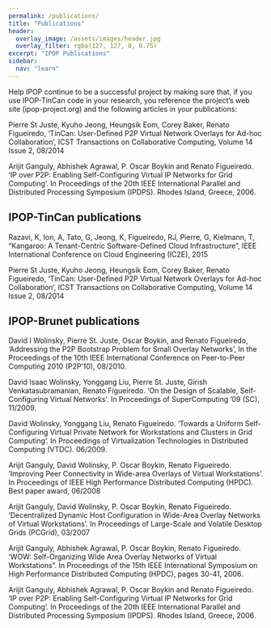 ```yaml
---
permalink: /publications/
title: "Publications"
header:
  overlay_image: /assets/images/header.jpg
  overlay_filter: rgba(127, 127, 0, 0.75)
excerpt: "IPOP Publications"
sidebar:
  nav: "learn"
---
```

Help IPOP continue to be a successful project by making sure that, if you use IPOP-TinCan code in your research, you reference the project’s web site (ipop-project.org) and the following articles in your publications:

Pierre St Juste, Kyuho Jeong, Heungsik Eom, Corey Baker, Renato Figueiredo, ‘TinCan: User-Defined P2P Virtual Network Overlays for Ad-hoc Collaboration’, ICST Transactions on Collaborative Computing, Volume 14 Issue 2, 08/2014

Arijit Ganguly, Abhishek Agrawal, P. Oscar Boykin and Renato Figueiredo. ‘IP over P2P: Enabling Self-Configuring Virtual IP Networks for Grid Computing’. In Proceedings of the 20th IEEE International Parallel and Distributed Processing Symposium (IPDPS). Rhodes Island, Greece, 2006.

## IPOP-TinCan publications

Razavi, K, Ion, A, Tato, G, Jeong, K, Figueiredo, RJ, Pierre, G, Kielmann, T, “Kangaroo: A Tenant-Centric Software-Defined Cloud Infrastructure”, IEEE International Conference on Cloud Engineering (IC2E), 2015

Pierre St Juste, Kyuho Jeong, Heungsik Eom, Corey Baker, Renato Figueiredo, ‘TinCan: User-Defined P2P Virtual Network Overlays for Ad-hoc Collaboration‘, ICST Transactions on Collaborative Computing, Volume 14 Issue 2, 08/2014

## IPOP-Brunet publications

David I Wolinsky, Pierre St. Juste, Oscar Boykin, and Renato Figueiredo, ‘Addressing the P2P Bootstrap Problem for Small Overlay Networks’, In the Proceedings of the 10th IEEE International Conference on Peer-to-Peer Computing 2010 (P2P’10), 08/2010.

David Isaac Wolinsky, Yonggang Liu, Pierre St. Juste, Girish Venkatasubramanian, Renato Figueiredo. ‘On the Design of Scalable, Self-Configuring Virtual Networks’. In Proceedings of SuperComputing ’09 (SC), 11/2009.

David Wolinsky, Yonggang Liu, Renato Figueiredo. ‘Towards a Uniform Self-Configuring Virtual Private Network for Workstations and Clusters in Grid Computing’. In Proceedings of Virtualization Technologies in Distributed Computing (VTDC). 06/2009.

Arijit Ganguly, David Wolinsky, P. Oscar Boykin, Renato Figueiredo. ‘Improving Peer Connectivity in Wide-area Overlays of Virtual Workstations’. In Proceedings of IEEE High Performance Distributed Computing (HPDC). Best paper award, 06/2008

Arijit Ganguly, David Wolinsky, P. Oscar Boykin, Renato Figueiredo. ‘Decentralized Dynamic Host Configuration in Wide-Area Overlay Networks of Virtual Workstations’. In Proceedings of Large-Scale and Volatile Desktop Grids (PCGrid), 03/2007

Arijit Ganguly, Abhishek Agrawal, P. Oscar Boykin, Renato Figueiredo. ‘WOW: Self-Organizing Wide Area Overlay Networks of Virtual Workstations”. In Proceedings of the 15th IEEE International Symposium on High Performance Distributed Computing (HPDC), pages 30-41, 2006.

Arijit Ganguly, Abhishek Agrawal, P. Oscar Boykin and Renato Figueiredo. ‘IP over P2P: Enabling Self-Configuring Virtual IP Networks for Grid Computing’. In Proceedings of the 20th IEEE International Parallel and Distributed Processing Symposium (IPDPS). Rhodes Island, Greece, 2006.


[IPOP-WhitePaper-1605]: ../assets/docs/IPOP-WhitePaper-1605.pdf